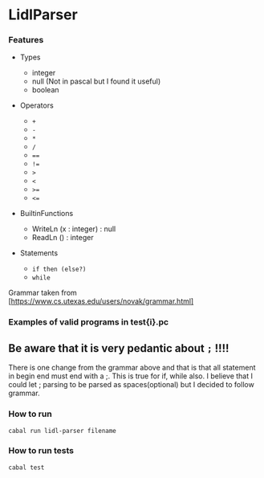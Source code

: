# LidlParser

### Features
- Types
    - integer
    - null (Not in pascal but I found it useful)
    - boolean

- Operators
    - `+`
    - `-`
    - `*`
    - `/`
    - `==`
    - `!=`
    - `>`
    - `<`
    - `>=`
    - `<=`

- BuiltinFunctions
    - WriteLn (x : integer) : null
    - ReadLn () : integer

- Statements
    - `if then (else?)`
    - `while`

Grammar taken from [https://www.cs.utexas.edu/users/novak/grammar.html]

### Examples of valid programs in test{i}.pc

## Be aware that it is very pedantic about `;` !!!!
There is one change from the grammar above and that is that all statement in begin end must end with a ;.
This is true for if, while also. I believe that I could let ; parsing to be parsed as spaces(optional) but I decided to follow grammar.


### How to run
```
cabal run lidl-parser filename
```

### How to run tests
```
cabal test
``` 
